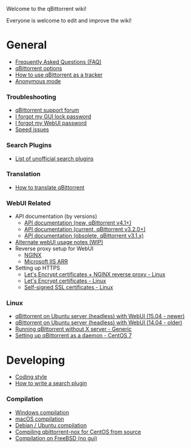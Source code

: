 Welcome to the qBittorrent wiki!

Everyone is welcome to edit and improve the wiki!

# General
* [Frequently Asked Questions (FAQ)](wiki/Frequently-Asked-Questions)
* [qBittorrent options](wiki/Explanation-of-Options-in-qBittorrent)
* [How to use qBittorrent as a tracker](wiki/How-to-use-qBittorrent-as-a-tracker)
* [Anonymous mode](wiki/Anonymous-Mode)

### Troubleshooting
* [qBittorrent support forum](http://forum.qbittorrent.org/)
* [I forgot my GUI lock password](wiki/I-forgot-my-UI-lock-password)
* [I forgot my WebUI password](wiki/Web-UI-password-locked-on-qBittorrent-NO-X-%28qbittorrent-nox%29)
* [Speed issues](wiki/Things-we-need-to-know-to-help-you-with-'speed'-issues)

### Search Plugins
* [List of unofficial search plugins](https://github.com/qbittorrent/search-plugins/wiki/Unofficial-search-plugins)

### Translation
* [How to translate qBittorrent](wiki/How-to-translate-qBittorrent)

### WebUI Related
* API documentation (by versions)
  * [API documentation (new, qBittorrent v4.1+)](wiki/Web-API-Documentation)
  * [API documentation (current, qBittorrent v3.2.0+)](wiki/WebUI-API-Documentation)
  * [API documentation (obsolete, qBittorrent v3.1.x)](wiki/WebUI-API-Documentation-(qBittorrent-v3.1.x))
* [Alternate webUI usage notes (WIP)](wiki/Alternate-WebUI-usage)
* Reverse proxy setup for WebUI
  * [NGINX](wiki/NGINX-Reverse-Proxy-for-Web-UI)
  * [Microsoft IIS ARR](wiki/IIS-ARR-Reverse-Proxy)
* Setting up HTTPS
  * [Let's Encrypt certificates + NGINX reverse proxy - Linux](wiki/Linux-Web-UI-HTTPS-with-Let's-Encrypt-certificates-and-NGINX-SSL-reverse-proxy)
  * [Let's Encrypt certificates - Linux](wiki/Linux-Web-UI-setting-up-HTTPS-with-Let's-Encrypt-certificates)
  * [Self-signed SSL certificates - Linux](wiki/Linux-WebUI-setting-up-HTTPS-with-self-signed-SSL-certificates)

### Linux
* [qBittorrent on Ubuntu server (headless) with WebUI (15.04 - newer)](wiki/Setting-up-qBittorrent-on-Ubuntu-server-as-daemon-with-Web-interface-(15.04-and-newer))
* [qBittorrent on Ubuntu server (headless) with WebUI (14.04 - older)](wiki/Setting-up-qBittorrent-on-Ubuntu-server-as-daemon-with-Web-interface-(14.04-and-older))
* [Running qBittorrent without X server - Generic ](wiki/Running-qBittorrent-without-X-server)
* [Setting up qBittorrent as a daemon - CentOS 7](wiki/Setting-up-qBittorrent-as-a-daemon-on-CentOS-7)

# Developing
* [Coding style](wiki/Coding-style)
* [How to write a search plugin](https://github.com/qbittorrent/search-plugins/wiki/How-to-write-a-search-plugin)

### Compilation
* [Windows compilation](wiki/Windows-compilation)
* [macOS compilation](wiki/Compilation-guide-for-macOS-systems)
* [Debian / Ubuntu compilation](wiki/Compiling-qBittorrent-on-Debian-and-Ubuntu)
* [Compiling qbittorrent-nox for CentOS from source](wiki/Compiling-qbittorrent-nox-for-CentOS-from-source)
* [Compilation on FreeBSD (no gui)](wiki/Compilation-on-FreeBSD-(no-gui))
